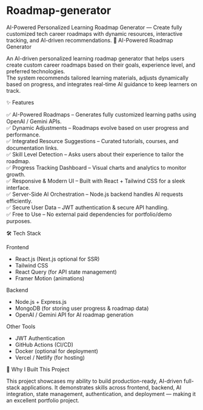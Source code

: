 # Roadmap-generator
AI-Powered Personalized Learning Roadmap Generator — Create fully customized tech career roadmaps with dynamic resources, interactive tracking, and AI-driven recommendations.
🚀 AI-Powered Roadmap Generator

An AI-driven personalized learning roadmap generator that helps users create custom career roadmaps based on their goals, experience level, and preferred technologies.  
The system recommends tailored learning materials, adjusts dynamically based on progress, and integrates real-time AI guidance to keep learners on track.



 ✨ Features

✅ AI-Powered Roadmaps – Generates fully customized learning paths using OpenAI / Gemini APIs.  
✅ Dynamic Adjustments – Roadmaps evolve based on user progress and performance.  
✅ Integrated Resource Suggestions – Curated tutorials, courses, and documentation links.  
✅ Skill Level Detection – Asks users about their experience to tailor the roadmap.  
✅ Progress Tracking Dashboard – Visual charts and analytics to monitor growth.  
✅ Responsive & Modern UI – Built with React + Tailwind CSS for a sleek interface.  
✅ Server-Side AI Orchestration – Node.js backend handles AI requests efficiently.  
✅ Secure User Data – JWT authentication & secure API handling.  
✅ Free to Use – No external paid dependencies for portfolio/demo purposes.



 🛠 Tech Stack

Frontend
- React.js (Next.js optional for SSR)
- Tailwind CSS
- React Query (for API state management)
- Framer Motion (animations)

Backend
- Node.js + Express.js
- MongoDB (for storing user progress & roadmap data)
- OpenAI / Gemini API for AI roadmap generation

Other Tools
- JWT Authentication
- GitHub Actions (CI/CD)
- Docker (optional for deployment)
- Vercel / Netlify (for hosting)


🌟 Why I Built This Project

This project showcases my ability to build production-ready, AI-driven full-stack applications.
It demonstrates skills across frontend, backend, AI integration, state management, authentication, and deployment — making it an excellent portfolio project.


